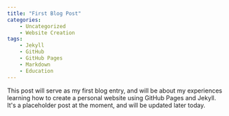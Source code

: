 ```yaml
---
title: "First Blog Post"
categories:
    - Uncategorized
    - Website Creation
tags:
    - Jekyll
    - GitHub
    - GitHub Pages
    - Markdown
    - Education
---
```


This post will serve as my first blog entry, and will be about my experiences learning how to create a personal website using GitHub Pages and Jekyll. It's a placeholder post at the moment, and will be updated later today.